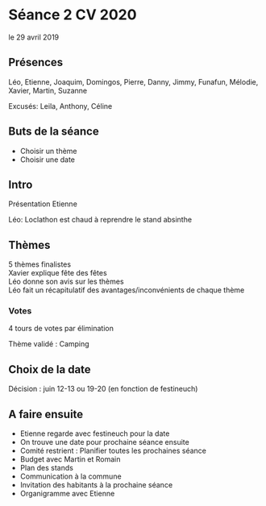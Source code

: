 
Séance 2 CV 2020
================

le 29 avril 2019

## Présences

Léo, Etienne, Joaquim, Domingos, Pierre, Danny, Jimmy, Funafun, Mélodie, Xavier, Martin, Suzanne

Excusés:
Leila, Anthony, Céline

## Buts de la séance 

* Choisir un thème
* Choisir une date

## Intro

Présentation Etienne

Léo: Loclathon est chaud à reprendre le stand absinthe

## Thèmes

5 thèmes finalistes  
Xavier explique fête des fêtes  
Léo donne son avis sur les thèmes  
Léo fait un récapitulatif des avantages/inconvénients de chaque thème

### Votes

4 tours de votes par élimination

Thème validé : Camping

## Choix de la date

Décision : juin 12-13 ou 19-20 (en fonction de festineuch)

## A faire ensuite

* Etienne regarde avec festineuch pour la date
* On trouve une date pour prochaine séance ensuite
* Comité restrient : Planifier toutes les prochaines séance 
* Budget avec Martin et Romain
* Plan des stands
* Communication à la commune
* Invitation des habitants à la prochaine séance
* Organigramme avec Etienne
